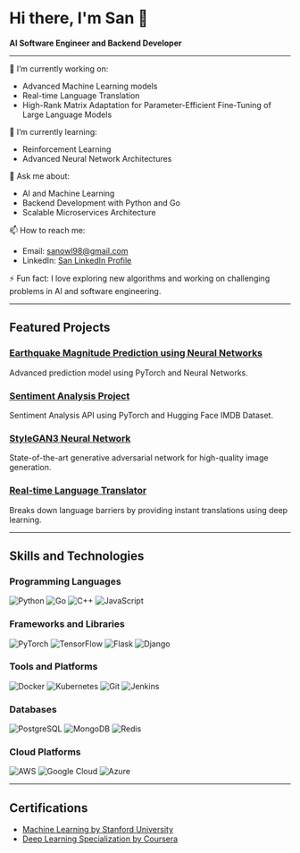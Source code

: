 
# Hi there, I'm San 🦉

**AI Software Engineer and Backend Developer**

---

🔭 I’m currently working on:
- Advanced Machine Learning models
- Real-time Language Translation
- High-Rank Matrix Adaptation for Parameter-Efficient Fine-Tuning of Large Language Models

🌱 I’m currently learning:
- Reinforcement Learning
- Advanced Neural Network Architectures

💬 Ask me about:
- AI and Machine Learning
- Backend Development with Python and Go
- Scalable Microservices Architecture

📫 How to reach me:
- Email: sanowl98@gmail.com
- LinkedIn: [San LinkedIn Profile](#)

⚡ Fun fact: I love exploring new algorithms and working on challenging problems in AI and software engineering.

---

## Featured Projects

### [Earthquake Magnitude Prediction using Neural Networks](#)
Advanced prediction model using PyTorch and Neural Networks.

### [Sentiment Analysis Project](#)
Sentiment Analysis API using PyTorch and Hugging Face IMDB Dataset.

### [StyleGAN3 Neural Network](#)
State-of-the-art generative adversarial network for high-quality image generation.

### [Real-time Language Translator](#)
Breaks down language barriers by providing instant translations using deep learning.

---

## Skills and Technologies

### Programming Languages
![Python](https://img.shields.io/badge/Python-3776AB?style=for-the-badge&logo=python&logoColor=white)
![Go](https://img.shields.io/badge/Go-00ADD8?style=for-the-badge&logo=go&logoColor=white)
![C++](https://img.shields.io/badge/C++-00599C?style=for-the-badge&logo=cplusplus&logoColor=white)
![JavaScript](https://img.shields.io/badge/JavaScript-F7DF1E?style=for-the-badge&logo=javascript&logoColor=black)

### Frameworks and Libraries
![PyTorch](https://img.shields.io/badge/PyTorch-EE4C2C?style=for-the-badge&logo=pytorch&logoColor=white)
![TensorFlow](https://img.shields.io/badge/TensorFlow-FF6F00?style=for-the-badge&logo=tensorflow&logoColor=white)
![Flask](https://img.shields.io/badge/Flask-000000?style=for-the-badge&logo=flask&logoColor=white)
![Django](https://img.shields.io/badge/Django-092E20?style=for-the-badge&logo=django&logoColor=white)

### Tools and Platforms
![Docker](https://img.shields.io/badge/Docker-2496ED?style=for-the-badge&logo=docker&logoColor=white)
![Kubernetes](https://img.shields.io/badge/Kubernetes-326CE5?style=for-the-badge&logo=kubernetes&logoColor=white)
![Git](https://img.shields.io/badge/Git-F05032?style=for-the-badge&logo=git&logoColor=white)
![Jenkins](https://img.shields.io/badge/Jenkins-D24939?style=for-the-badge&logo=jenkins&logoColor=white)

### Databases
![PostgreSQL](https://img.shields.io/badge/PostgreSQL-336791?style=for-the-badge&logo=postgresql&logoColor=white)
![MongoDB](https://img.shields.io/badge/MongoDB-47A248?style=for-the-badge&logo=mongodb&logoColor=white)
![Redis](https://img.shields.io/badge/Redis-DC382D?style=for-the-badge&logo=redis&logoColor=white)

### Cloud Platforms
![AWS](https://img.shields.io/badge/AWS-232F3E?style=for-the-badge&logo=amazon-aws&logoColor=white)
![Google Cloud](https://img.shields.io/badge/Google_Cloud-4285F4?style=for-the-badge&logo=google-cloud&logoColor=white)
![Azure](https://img.shields.io/badge/Azure-0078D4?style=for-the-badge&logo=microsoft-azure&logoColor=white)

---

## Certifications
- [Machine Learning by Stanford University](#)
- [Deep Learning Specialization by Coursera](#)
